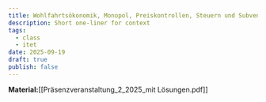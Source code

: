 ```yaml
---
title: Wohlfahrtsökonomik, Monopol, Preiskontrollen, Steuern und Subventionen
description: Short one-liner for context
tags:
  - class
  - itet
date: 2025-09-19
draft: true
publish: false
---
```

**Material:**[[Präsenzveranstaltung_2_2025_mit Lösungen.pdf]]

